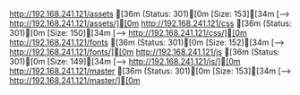 http://192.168.241.121/assets              [36m (Status: 301)[0m [Size: 153][34m [--> http://192.168.241.121/assets/][0m
http://192.168.241.121/css                 [36m (Status: 301)[0m [Size: 150][34m [--> http://192.168.241.121/css/][0m
http://192.168.241.121/fonts               [36m (Status: 301)[0m [Size: 152][34m [--> http://192.168.241.121/fonts/][0m
http://192.168.241.121/js                  [36m (Status: 301)[0m [Size: 149][34m [--> http://192.168.241.121/js/][0m
http://192.168.241.121/master              [36m (Status: 301)[0m [Size: 153][34m [--> http://192.168.241.121/master/][0m
